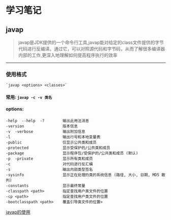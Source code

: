 # 学习笔记
## javap
> javap是JDK提供的一个命令行工具,javap能对给定的class文件提供的字节代码进行反编译。通过它，可以对照源代码和字节码，从而了解很多编译器内部的工作,更深入地理解如何提高程序执行的效率

--------
### 使用格式
    `javap <options> <classes>`
#### 常用: `javap -c -v 类名`
#### options:
  
```shell script
-help  --help  -?        输出此用法消息
-version                 版本信息
-v  -verbose             输出附加信息
-l                       输出行号和本地变量表
-public                  仅显示公共类和成员
-protected               显示受保护的/公共类和成员
-package                 显示程序包/受保护的/公共类和成员 (默认)
-p  -private             显示所有类和成员
-c                       对代码进行反汇编
-s                       输出内部类型签名
-sysinfo                 显示正在处理的类的系统信息 (路径, 大小, 日期, MD5 散列)
-constants               显示最终常量
-classpath <path>        指定查找用户类文件的位置
-cp <path>               指定查找用户类文件的位置
-bootclasspath <path>    覆盖引导类文件的位置>      
```

































 [javap的使用](https://www.cnblogs.com/baby123/p/10756614.html)